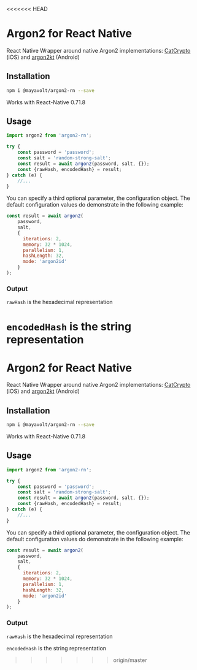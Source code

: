 <<<<<<< HEAD
# Argon2 for React Native

React Native Wrapper around native Argon2 implementations: [CatCrypto](//github.com/ImKcat/CatCrypto) (iOS) and [argon2kt](//github.com/lambdapioneer/argon2kt) (Android)

## Installation
```bash
npm i @mayavolt/argon2-rn --save
```
Works with React-Native 0.71.8

## Usage

```javascript
import argon2 from 'argon2-rn';

try {
    const password = 'password';
    const salt = 'random-strong-salt';
    const result = await argon2(password, salt, {});
    const {rawHash, encodedHash} = result;
} catch (e) {
    //...
}
```

You can specify a third optional parameter, the configuration object. The default configuration values do demonstrate in the following example:

```javascript
const result = await argon2(
    password,
    salt,
    {
      iterations: 2,
      memory: 32 * 1024,
      parallelism: 1,
      hashLength: 32,
      mode: 'argon2id'
    }
);
```

### Output

`rawHash` is the hexadecimal representation

`encodedHash` is the string representation
=======
# Argon2 for React Native

React Native Wrapper around native Argon2 implementations: [CatCrypto](//github.com/ImKcat/CatCrypto) (iOS) and [argon2kt](//github.com/lambdapioneer/argon2kt) (Android)

## Installation
```bash
npm i @mayavolt/argon2-rn --save
```
Works with React-Native 0.71.8

## Usage

```javascript
import argon2 from 'argon2-rn';

try {
    const password = 'password';
    const salt = 'random-strong-salt';
    const result = await argon2(password, salt, {});
    const {rawHash, encodedHash} = result;
} catch (e) {
    //...
}
```

You can specify a third optional parameter, the configuration object. The default configuration values do demonstrate in the following example:

```javascript
const result = await argon2(
    password,
    salt,
    {
      iterations: 2,
      memory: 32 * 1024,
      parallelism: 1,
      hashLength: 32,
      mode: 'argon2id'
    }
);
```

### Output

`rawHash` is the hexadecimal representation

`encodedHash` is the string representation
>>>>>>> origin/master
